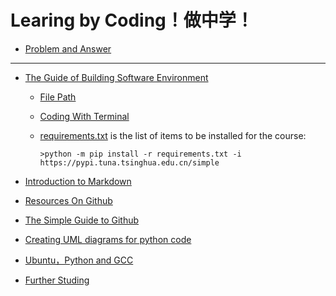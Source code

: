
# Learing by Coding！做中学！

* [Problem and Answer](./Problem_Solution.md)

---

* [The Guide of Building Software Environment](./BuildingSoftwareEnvironment.md)

   * [File Path](./FilePath(Chinese).md)

   * [Coding With Terminal](./CodingWithTerminal.md/)

   * [requirements.txt](./requirements.txt) is the list of items to be installed for the course:

         >python -m pip install -r requirements.txt -i https://pypi.tuna.tsinghua.edu.cn/simple
 
* [Introduction to Markdown](./Introduction2Markdown(Chinese).md) 

* [Resources On Github](./ResourcesOnGithub.md)

* [The Simple Guide to Github](./TheSimpleStepsGithub(Chinese).md) 

* [Creating UML diagrams for python code](./UMLPython.md) 

* [Ubuntu，Python and GCC](./Ubuntu-Python-CPP(Chinese).md) 

* [Further Studing](./FurtherStuding.md)


